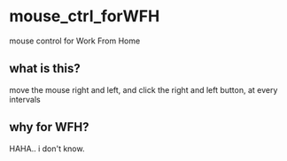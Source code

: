 # mouse_ctrl_forWFH
mouse control for Work From Home

## what is this?
move the mouse right and left,
 and click the right and left button,
 at every intervals

## why for WFH?
HAHA.. i don't know.
